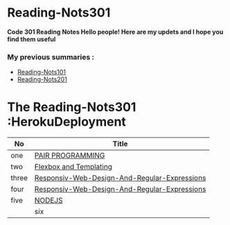 # Reading-Nots301
**Code 301 Reading Notes Hello people!  Here are my updets and I hope you find them useful**

### My previous summaries :


* [Reading-Nots101](https://khaedzi.github.io/reading-notes/)
* [Reading-Nots201](https://khaedzi.github.io/Reading-Nots201/)


# The Reading-Nots301 :HerokuDeployment

|No   | Title |
 |-----|------|
 |one  | [PAIR PROGRAMMING](https://khaedzi.github.io/Reading-Nots301/PAIR-PROGRAMMING)|
 | two| [Flexbox and Templating](https://khaedzi.github.io/Reading-Nots301/FlexboxandTemplating)|
 | three| [Responsiv-Web-Design-And-Regular-Expressions](https://khaedzi.github.io/Reading-Nots301/Responsiv-Web-Design-And-Regular-Expressions)|
  |four| [Responsiv-Web-Design-And-Regular-Expressions](https://khaedzi.github.io/Reading-Nots301/HerokuDeployment)|
   |five| [NODEJS](https://khaedzi.github.io/Reading-Nots301/NODEJS)|
    |six| [NODEJS](https://khaedzi.github.io/Reading-Nots301/APIsContinued)|



  


